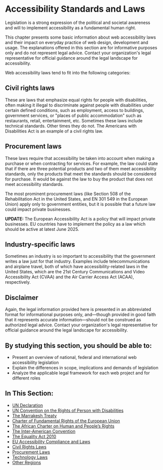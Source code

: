 # Accessibility Standards and Laws

Legislation is a strong expression of the political and societal awareness and will to implement accessibility as a fundamental human right.

This chapter presents some basic information about web accessibility laws and their impact on everyday practice of web design, development and usage. The explanations offered in this section are for informative purposes only and do not represent legal advice. Contact your organization's legal representative for official guidance around the legal landscape for accessibility.

Web accessibility laws tend to fit into the following categories:

## Civil rights laws

These are laws that emphasize equal rights for people with disabilities, often making it illegal to discriminate against people with disabilities under certain defined conditions, such as employment, access to buildings, government services, or "places of public accommodation" such as restaurants, retail, entertainment, etc. Sometimes these laws include technical standards. Other times they do not. The Americans with Disabilities Act is an example of a civil rights law.

## Procurement laws

These laws require that accessibility be taken into account when making a purchase or when contracting for services. For example, the law could state that if there are three potential products and two of them meet accessibility standards, only the products that meet the standards should be considered for purchase. It would be against the law to buy the product that does not meet accessibility standards.

The most prominent procurement laws (like Section 508 of the Rehabilitation Act in the United States, and EN 301 549 in the European Union) apply only to government entities, but it is possible that a future law could impact private businesses.

<strong>UPDATE:</strong> The European Accessibility Act is a policy that will impact private businesses. EU countries have to implement the policy as a law which should be active at latest June 2025.

## Industry-specific laws

Sometimes an industry is so important to accessibility that the government writes a law just for that industry. Examples include telecommunications and airplane travel, both of which have accessibility-related laws in the United States, which are the 21st Century Communications and Video Accessibility Act (CVAA) and the Air Carrier Access Act (ACAA), respectively.

## Disclaimer

Again, the legal information provided here is presented in an abbreviated format for informational purposes only, and—though provided in good faith that it represents accurate information—should not be construed as authorized legal advice. Contact your organization's legal representative for official guidance around the legal landscape for accessibility.

## By studying this section, you should be able to:

- Present an overview of national, federal and international web accessibility legislation
- Explain the differences in scope, implications and demands of legislation
- Analyze the applicable legal framework for each web project and for different roles

## In This Section:

- [UN Declaration](un-declaration.md)
- [UN Convention on the Rights of Person with Disabilities](un-convention.md)
- [The Marrakesh Treaty](marrakesh-treaty.md)
- [Charter of Fundamental Rights of the European Union](charter-of-fundamental-rights-of-the-eu.md)
- [The African Charter on Human and People’s Rights](african-charter-on-human-and-peoples-rights.md)
- [The Inter-American Convention](inter-american-convention.md)
- [The Equality Act 2010](the-equality-act-2010.md)
- [EU Accessibility Compliance and Laws](eu-accessibility-compliance-and-laws.md)
- [Civil Rights Laws](civil-rights-laws.md)
- [Procurement Laws](procurement-laws.md)
- [Technology Laws](technology-laws.md)
- [Other Regions](other-regions.md)

